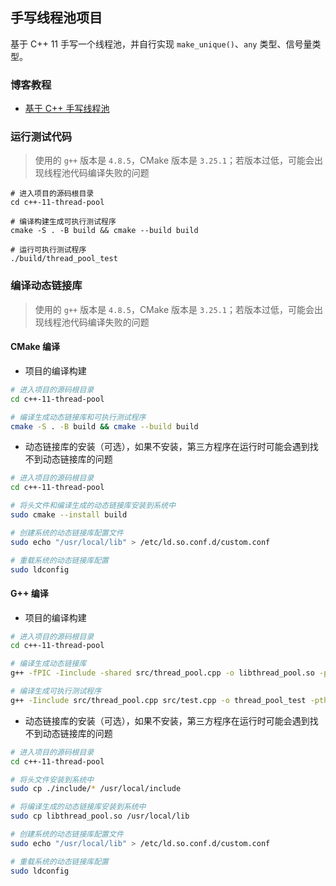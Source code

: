 ## 手写线程池项目

基于 C++ 11 手写一个线程池，并自行实现 `make_unique()`、`any` 类型、信号量类型。

### 博客教程

- [基于 C++ 手写线程池](https://www.techgrow.cn/posts/585aa296.html)

### 运行测试代码

> 使用的 `g++` 版本是 `4.8.5`，CMake 版本是 `3.25.1`；若版本过低，可能会出现线程池代码编译失败的问题

``` shell
# 进入项目的源码根目录
cd c++-11-thread-pool

# 编译构建生成可执行测试程序
cmake -S . -B build && cmake --build build

# 运行可执行测试程序
./build/thread_pool_test
```

### 编译动态链接库

> 使用的 `g++` 版本是 `4.8.5`，CMake 版本是 `3.25.1`；若版本过低，可能会出现线程池代码编译失败的问题

#### CMake 编译

- 项目的编译构建

``` sh
# 进入项目的源码根目录
cd c++-11-thread-pool

# 编译生成动态链接库和可执行测试程序
cmake -S . -B build && cmake --build build
```

- 动态链接库的安装（可选），如果不安装，第三方程序在运行时可能会遇到找不到动态链接库的问题

``` sh
# 进入项目的源码根目录
cd c++-11-thread-pool

# 将头文件和编译生成的动态链接库安装到系统中
sudo cmake --install build

# 创建系统的动态链接库配置文件
sudo echo "/usr/local/lib" > /etc/ld.so.conf.d/custom.conf

# 重载系统的动态链接库配置
sudo ldconfig
```

#### G++ 编译

- 项目的编译构建

``` sh
# 进入项目的源码根目录
cd c++-11-thread-pool

# 编译生成动态链接库
g++ -fPIC -Iinclude -shared src/thread_pool.cpp -o libthread_pool.so -pthread -std=c++11

# 编译生成可执行测试程序
g++ -Iinclude src/thread_pool.cpp src/test.cpp -o thread_pool_test -pthread -std=c++11
```

- 动态链接库的安装（可选），如果不安装，第三方程序在运行时可能会遇到找不到动态链接库的问题

``` sh
# 进入项目的源码根目录
cd c++-11-thread-pool

# 将头文件安装到系统中
sudo cp ./include/* /usr/local/include

# 将编译生成的动态链接库安装到系统中
sudo cp libthread_pool.so /usr/local/lib

# 创建系统的动态链接库配置文件
sudo echo "/usr/local/lib" > /etc/ld.so.conf.d/custom.conf

# 重载系统的动态链接库配置
sudo ldconfig
```
